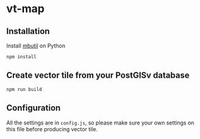 # vt-map

## Installation

Install [mbutil](https://github.com/mapbox/mbutil) on Python

```
npm install
```

## Create vector tile from your PostGISv database

```
npm run build
```

## Configuration

All the settings are in `config.js`, so please make sure your own settings on this file before producing vector tile.

